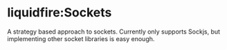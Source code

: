 # liquidfire:Sockets
A strategy based approach to sockets. Currently only supports Sockjs, but implementing other socket libraries is easy enough.

